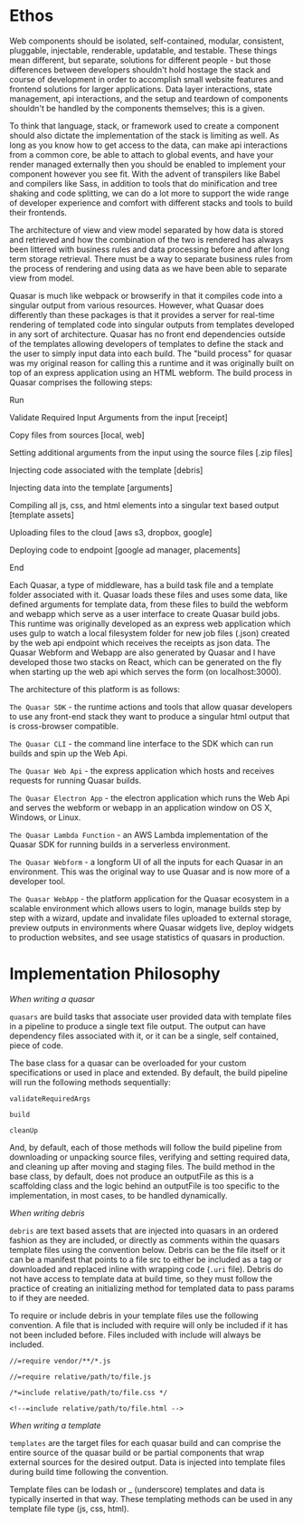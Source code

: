 # Ethos

Web components should be isolated, self-contained, modular, consistent, pluggable, injectable, renderable, updatable, and testable. These things mean different, but separate, solutions for different people - but those differences between developers shouldn't hold hostage the stack and course of development in order to accomplish small website features and frontend solutions for larger applications. Data layer interactions, state management, api interactions, and the setup and teardown of components shouldn't be handled by the components themselves; this is a given.

To think that language, stack, or framework used to create a component should also dictate the implementation of the stack is limiting as well. As long as you know how to get access to the data, can make api interactions from a common core, be able to attach to global events, and have your render managed externally then you should be enabled to implement your component however you see fit. With the advent of transpilers like Babel and compilers like Sass, in addition to tools that do minification and tree shaking and code splitting, we can do a lot more to support the wide range of developer experience and comfort with different stacks and tools to build their frontends.

The architecture of view and view model separated by how data is stored and retrieved and how the combination of the two is rendered has always been littered with business rules and data processing before and after long term storage retrieval. There must be a way to separate business rules from the process of rendering and using data as we have been able to separate view from model.

Quasar is much like webpack or browserify in that it compiles code into a singular output from various resources. However, what Quasar does differently than these packages is that it provides a server for real-time rendering of templated code into singular outputs from templates developed in any sort of architecture. Quasar has no front end dependencies outside of the templates allowing developers of templates to define the stack and the user to simply input data into each build. The "build process" for quasar was my original reason for calling this a runtime and it was originally built on top of an express application using an HTML webform. The build process in Quasar comprises the following steps:

Run

Validate Required Input Arguments from the input [receipt]

Copy files from sources [local, web]

Setting additional arguments from the input using the source files [.zip files]

Injecting code associated with the template [debris]

Injecting data into the template [arguments]

Compiling all js, css, and html elements into a singular text based output [template assets]

Uploading files to the cloud [aws s3, dropbox, google]

Deploying code to endpoint [google ad manager, placements]

End

Each Quasar, a type of middleware, has a build task file and a template folder associated with it. Quasar loads these files and uses some data, like defined arguments for template data, from these files to build the webform and webapp which serve as a user interface to create Quasar build jobs. This runtime was originally developed as an express web application which uses gulp to watch a local filesystem folder for new job files (.json) created by the web api endpoint which receives the receipts as json data. The Quasar Webform and Webapp are also generated by Quasar and I have developed those two stacks on React, which can be generated on the fly when starting up the web api which serves the form (on localhost:3000).  

The architecture of this platform is as follows:

`The Quasar SDK` - the runtime actions and tools that allow quasar developers to use any front-end stack they want to produce a singular html output that is cross-browser compatible.

`The Quasar CLI` - the command line interface to the SDK which can run builds and spin up the Web Api.

`The Quasar Web Api` - the express application which hosts and receives requests for running Quasar builds.

`The Quasar Electron App` - the electron application which runs the Web Api and serves the webform or webapp in an application window on OS X, Windows, or Linux.

`The Quasar Lambda Function` - an AWS Lambda implementation of the Quasar SDK for running builds in a serverless environment.

`The Quasar Webform` - a longform UI of all the inputs for each Quasar in an environment. This was the original way to use Quasar and is now more of a developer tool.

`The Quasar WebApp` - the platform application for the Quasar ecosystem in a scalable environment which allows users to login, manage builds step by step with a wizard, update and invalidate files uploaded to external storage, preview outputs in environments where Quasar widgets live, deploy widgets to production websites, and see usage statistics of quasars in production.


# Implementation Philosophy

_When writing a quasar_

`quasars` are build tasks that associate user provided data with template files in a pipeline to produce a single text file output. The output can have dependency files associated with it, or it can be a single, self contained, piece of code.

The base class for a quasar can be overloaded for your custom specifications or used in place and extended. By default, the build pipeline will run the following methods sequentially:

`validateRequiredArgs`

`build`

`cleanUp`

And, by default, each of those methods will follow the build pipeline from downloading or unpacking source files, verifying and setting required data, and cleaning up after moving and staging files. The build method in the base class, by default, does not produce an outputFile as this is a scaffolding class and the logic behind an outputFile is too specific to the implementation, in most cases, to be handled dynamically.

_When writing debris_

`debris` are text based assets that are injected into quasars in an ordered fashion as they are included, or directly as comments within the quasars template files using the convention below. Debris can be the file itself or it can be a manifest that points to a file src to either be included as a tag or downloaded and replaced inline with wrapping code (`.uri` file). Debris do not have access to template data at build time, so they must follow the practice of creating an initializing method for templated data to pass params to if they are needed.

To require or include debris in your template files use the following convention. A file that is included with require will only be included if it has not been included before. Files included with include will always be included.

```
//=require vendor/**/*.js

//=require relative/path/to/file.js

/*=include relative/path/to/file.css */

<!--=include relative/path/to/file.html -->
```

_When writing a template_

`templates` are the target files for each quasar build and can comprise the entire source of the quasar build or be partial components that wrap external sources for the desired output. Data is injected into template files during build time following the convention.

Template files can be lodash or \_ (underscore) templates and data is typically inserted in that way. These templating methods can be used in any template file type (js, css, html).
